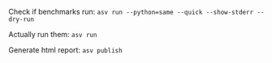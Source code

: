 Check if benchmarks run:
`asv run --python=same --quick --show-stderr --dry-run`

Actually run them:
`asv run`

Generate html report:
`asv publish`